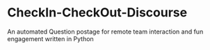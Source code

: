 # CheckIn-CheckOut-Discourse
An automated Question postage for remote team interaction and fun engagement written in Python

